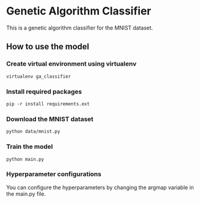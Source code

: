 # Genetic Algorithm Classifier
This is a genetic algorithm classifier for the MNIST dataset. 

## How to use the model
### Create virtual environment using virtualenv
```
virtualenv ga_classifier
```
### Install required packages
```
pip -r install requirements.ext
```


### Download the MNIST dataset
```
python data/mnist.py
```

### Train the model
```
python main.py

```
### Hyperparameter configurations
You can configure the hyperparameters by changing the argmap variable in the main.py file.
